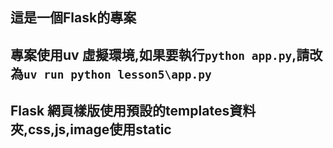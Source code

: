 ## 這是一個Flask的專案
## 專案使用uv 虛擬環境,如果要執行`python app.py`,請改為`uv run python lesson5\app.py`
## Flask 網頁樣版使用預設的templates資料夾,css,js,image使用static